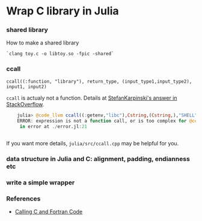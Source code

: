 # Wrap C library in Julia

### shared library
How to make a shared library

	`clang toy.c -o libtoy.so -fpic -shared`

### ccall
`ccall((:function, "library"), return_type, (input_type1,input_type2), input1, input2)`

`ccall` is actualy not a function. Details at [StefanKarpinski's answer in StackOverflow](http://stackoverflow.com/questions/35831775/issue-with-julia-ccall-interface-and-symbols).

``` Julia
	julia> @code_llvm ccall((:getenv,"libc"),Cstring,(Cstring,),"SHELL")
	ERROR: expression is not a function call, or is too complex for @code_llvm to analyze; break it down to simpler parts if possible
	 in error at ./error.jl:21
	
```	

If you want more details, `julia/src/ccall.cpp` may be helpful for you.

	
### data structure in Julia and C: alignment, padding, endianness etc

### write a simple wrapper


### References
- [Calling C and Fortran Code](http://docs.julialang.org/en/latest/manual/calling-c-and-fortran-code)

	
